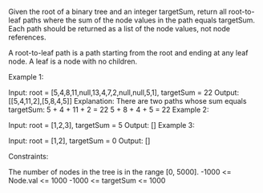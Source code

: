 Given the root of a binary tree and an integer targetSum, return all root-to-leaf paths where the sum of the node values in the path equals targetSum. Each path should be returned as a list of the node values, not node references.

A root-to-leaf path is a path starting from the root and ending at any leaf node. A leaf is a node with no children.

 

Example 1:


Input: root = [5,4,8,11,null,13,4,7,2,null,null,5,1], targetSum = 22
Output: [[5,4,11,2],[5,8,4,5]]
Explanation: There are two paths whose sum equals targetSum:
5 + 4 + 11 + 2 = 22
5 + 8 + 4 + 5 = 22
Example 2:


Input: root = [1,2,3], targetSum = 5
Output: []
Example 3:

Input: root = [1,2], targetSum = 0
Output: []
 

Constraints:

The number of nodes in the tree is in the range [0, 5000].
-1000 <= Node.val <= 1000
-1000 <= targetSum <= 1000
